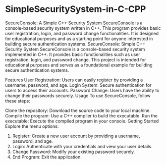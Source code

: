 # SimpleSecuritySystem-in-C-CPP
SecureConsole: A Simple C++ Security System  SecureConsole is a console-based security system written in C++. This program provides basic user registration, login, and password change functionalities. It is designed for educational purposes and as a starting point for anyone interested in building secure authentication systems.
SecureConsole: Simple C++ Security System
SecureConsole is a console-based security system implemented in C++. It provides basic functionalities such as user registration, login, and password change. This project is intended for educational purposes and serves as a foundational example for building secure authentication systems.

Features
User Registration: Users can easily register by providing a username, password, and age.
Login System: Secure authentication for users to access their accounts.
Password Change: Users have the ability to change their passwords securely.
Usage
To use SecureConsole, follow these steps:

Clone the repository: Download the source code to your local machine.
Compile the program: Use a C++ compiler to build the executable.
Run the executable: Execute the compiled program in your console.
Getting Started
Explore the menu options:

1. Register: Create a new user account by providing a username, password, and age.
2. Login: Authenticate with your credentials and view your user details.
3. Change Password: Modify your existing password securely.
4. End Program: Exit the application.
